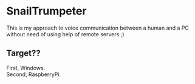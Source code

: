# SnailTrumpeter
This is my approach to voice communication between a human and a PC without need of using help of remote servers ;)

## Target??
First, Windows.<br>
Second, RaspberryPi.
